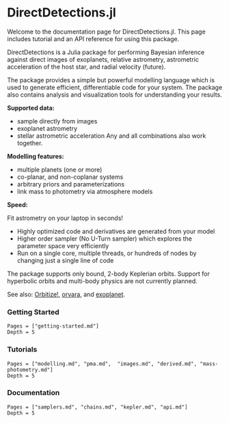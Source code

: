 
# DirectDetections.jl

Welcome to the documentation page for DirectDetections.jl. 
This page includes tutorial and an API reference for using this package.

DirectDetections is a Julia package for performing Bayesian inference
against direct images of exoplanets, relative astrometry, astrometric acceleration
of the host star, and radial velocity (future).

The package provides a simple but powerful modelling language which is used to generate
efficient, differentiable code for your system.
The package also contains analysis and visualization tools for understanding your results.

**Supported data:**
* sample directly from images
* exoplanet astrometry 
* stellar astrometric acceleration
Any and all combinations also work together.

**Modelling features:**
* multiple planets (one or more)
* co-planar, and non-coplanar systems
* arbitrary priors and parameterizations
* link mass to photometry via atmosphere models

**Speed:**

Fit astrometry on your laptop in seconds!

* Highly optimized code and derivatives are generated from your model
* Higher order sampler (No U-Turn sampler) which explores the parameter space very efficiently 
* Run on a single core, multiple threads, or hundreds of nodes by changing just a single line of code

The package supports only bound, 2-body Keplerian orbits. Support for hyperbolic orbits and multi-body physics are not currently planned.

See also: [Orbitize!](https://orbitize.readthedocs.io/en/latest/), [orvara](https://github.com/t-brandt/orvara), and [exoplanet](https://docs.exoplanet.codes/en/latest/).


### Getting Started
```@contents
Pages = ["getting-started.md"]
Depth = 5
```

### Tutorials
```@contents
Pages = ["modelling.md", "pma.md",  "images.md", "derived.md", "mass-photometry.md"]
Depth = 5
```

### Documentation
```@contents
Pages = ["samplers.md", "chains.md", "kepler.md", "api.md"]
Depth = 5
```

